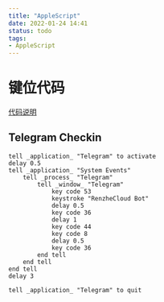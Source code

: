 ```yaml
---
title: "AppleScript"
date: 2022-01-24 14:41
status: todo
tags:
- AppleScript
---
```

# 键位代码
[代码说明](https://eastmanreference.com/complete-list-of-applescript-key-codes)

## Telegram Checkin

```AppleScript
tell _application_ "Telegram" to activate
delay 0.5
tell _application_ "System Events"
	tell _process_ "Telegram"
		tell _window_ "Telegram"
			key code 53
			keystroke "RenzheCloud Bot"
			delay 0.5
			key code 36
			delay 1
			key code 44
			key code 8
			delay 0.5
			key code 36
		end tell
	end tell
end tell
delay 3

tell _application_ "Telegram" to quit
```
